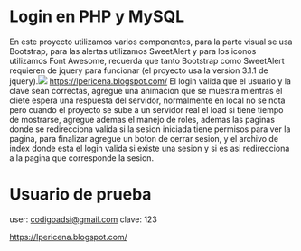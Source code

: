 # Login en PHP y MySQL

En este proyecto utilizamos varios componentes, para la parte visual se usa Bootstrap, para las alertas utilizamos SweetAlert y para los iconos utilizamos Font Awesome, recuerda que tanto Bootstrap como SweetAlert requieren de jquery para funcionar (el proyecto usa la version 3.1.1 de jquery).[![](https://3.bp.blogspot.com/-ZOhb8Hkzzzs/XHjDtuP0BcI/AAAAAAAAN1M/0lFpbtg7CLU3WzrWOlius9z9OkrLkSQ-ACLcBGAs/s1600/Login.png)](https://www.lpericena.tk/2018/06/login-y-registro-con-php-y-base-de.html)
https://lpericena.blogspot.com/
El login valida que el usuario y la clave sean correctas, agregue una animacion que se muestra mientras el cliete espera una respuesta del servidor, normalmente en local no se nota pero cuando el proyecto se sube a un servidor real el load si tiene tiempo de mostrarse, agregue ademas el manejo de roles, ademas las paginas donde se redirecciona valida si la sesion iniciada tiene permisos para ver la pagina, para finalizar agregue un boton de cerrar sesion, y el archivo de index donde esta el login valida si existe una sesion y si es asi redirecciona a la pagina que corresponde la sesion. 

# Usuario de prueba
user:  codigoadsi@gmail.com 
clave: 123

https://lpericena.blogspot.com/
